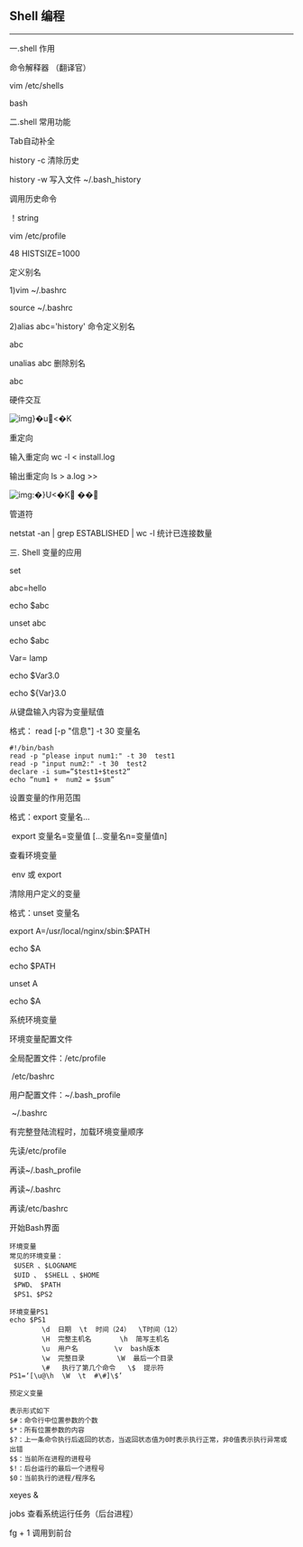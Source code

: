 ## Shell 编程

---

一.shell 作用

命令解释器  （翻译官）

vim  /etc/shells

bash    

二.shell 常用功能

Tab自动补全

history  -c   清除历史

history  -w   写入文件  ~/.bash_history

调用历史命令

！string 

vim  /etc/profile

48 HISTSIZE=1000 

定义别名

1)vim  ~/.bashrc 

source ~/.bashrc 

2)alias   abc='history'    命令定义别名

abc

unalias  abc   删除别名

abc 

硬件交互

![img](file:///C:\Users\ADMINI~1\AppData\Local\Temp\ksohtml\wps892D.tmp.jpg)}�u<�K



重定向

输入重定向    wc  -l   <    install.log

输出重定向    ls   >   a.log       >>

![img](file:///C:\Users\ADMINI~1\AppData\Local\Temp\ksohtml\wps1132.tmp.jpg):�}U<�K ��



管道符 

netstat -an  |  grep  ESTABLISHED   |  wc  -l     统计已连接数量

三. Shell 变量的应用

set

abc=hello

echo $abc

unset abc

echo $abc



Var= lamp

echo $Var3.0

echo ${Var}3.0

从键盘输入内容为变量赋值

格式： read  [-p  "信息"] -t  30 变量名

```
#!/bin/bash
read -p "please input num1:" -t 30  test1
read -p "input num2:" -t 30  test2
declare -i sum=”$test1+$test2”
echo “num1 +  num2 = $sum”
```

设置变量的作用范围

格式：export   变量名...

​      export  变量名=变量值  [...变量名n=变量值n]

查看环境变量

​	 env 	或	 export

清除用户定义的变量

格式：unset   变量名

export A=/usr/local/nginx/sbin:$PATH

echo $A

echo $PATH

unset A

echo $A



系统环境变量

环境变量配置文件

全局配置文件：/etc/profile 

​		       /etc/bashrc

用户配置文件：~/.bash_profile

​			  ~/.bashrc



有完整登陆流程时，加载环境变量顺序

先读/etc/profile

再读~/.bash_profile

再读~/.bashrc

再读/etc/bashrc

开始Bash界面



```
环境变量
常见的环境变量：
 $USER 、$LOGNAME
 $UID 、 $SHELL 、$HOME
 $PWD、 $PATH 
 $PS1、$PS2
```



```
环境变量PS1
echo $PS1
		\d  日期	\t  时间（24）	\T时间（12）
		\H  完整主机名		\h  简写主机名
		\u  用户名			\v  bash版本
		\w  完整目录		\W  最后一个目录
		\#   执行了第几个命令	\$  提示符
PS1=‘[\u@\h  \W  \t  #\#]\$’
```



```
预定义变量 

表示形式如下
$#：命令行中位置参数的个数
$*：所有位置参数的内容
$?：上一条命令执行后返回的状态，当返回状态值为0时表示执行正常，非0值表示执行异常或出错
$$：当前所在进程的进程号
$!：后台运行的最后一个进程号
$0：当前执行的进程/程序名
```



xeyes &

jobs  查看系统运行任务（后台进程）

fg + 1  调用到前台


